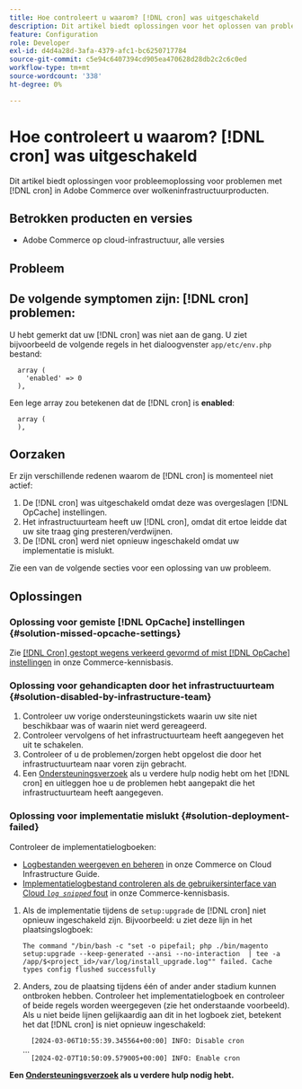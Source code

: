 ```yaml
---
title: Hoe controleert u waarom? [!DNL cron] was uitgeschakeld
description: Dit artikel biedt oplossingen voor het oplossen van problemen voor problemen met cron in Adobe Commerce op producten van de cloudinfrastructuur.
feature: Configuration
role: Developer
exl-id: d4d4a28d-3afa-4379-afc1-bc6250717784
source-git-commit: c5e94c6407394cd905ea470628d28db2c2c6c0ed
workflow-type: tm+mt
source-wordcount: '338'
ht-degree: 0%

---
```


# Hoe controleert u waarom? [!DNL cron] was uitgeschakeld

Dit artikel biedt oplossingen voor probleemoplossing voor problemen met [!DNL cron] in Adobe Commerce over wolkeninfrastructuurproducten.

## Betrokken producten en versies

* Adobe Commerce op cloud-infrastructuur, alle versies

## Probleem

## De volgende symptomen zijn: [!DNL cron] problemen:

U hebt gemerkt dat uw [!DNL cron] was niet aan de gang.
U ziet bijvoorbeeld de volgende regels in het dialoogvenster `app/etc/env.php` bestand:

```'cron' =>
  array (
    'enabled' => 0
  ),
```

Een lege array zou betekenen dat de [!DNL cron] is **enabled**:

```'cron' =>
  array (
  ),
```

## Oorzaken

Er zijn verschillende redenen waarom de [!DNL cron] is momenteel niet actief:

1. De [!DNL cron] was uitgeschakeld omdat deze was overgeslagen [!DNL OpCache] instellingen.
1. Het infrastructuurteam heeft uw [!DNL cron], omdat dit ertoe leidde dat uw site traag ging presteren/verdwijnen.
1. De [!DNL cron] werd niet opnieuw ingeschakeld omdat uw implementatie is mislukt.

Zie een van de volgende secties voor een oplossing van uw probleem.

## Oplossingen

### Oplossing voor gemiste [!DNL OpCache] instellingen {#solution-missed-opcache-settings}

Zie [[!DNL Cron] gestopt wegens verkeerd gevormd of mist [!DNL OpCache] instellingen](https://experienceleague.adobe.com/en/docs/commerce-knowledge-base/kb/troubleshooting/miscellaneous/crons-blocked-running-missing-opache-settings) in onze Commerce-kennisbasis.

### Oplossing voor gehandicapten door het infrastructuurteam {#solution-disabled-by-infrastructure-team}

1. Controleer uw vorige ondersteuningstickets waarin uw site niet beschikbaar was of waarin niet werd gereageerd.
1. Controleer vervolgens of het infrastructuurteam heeft aangegeven het uit te schakelen.
1. Controleer of u de problemen/zorgen hebt opgelost die door het infrastructuurteam naar voren zijn gebracht.
1. Een [Ondersteuningsverzoek](https://experienceleague.adobe.com/en/docs/commerce-knowledge-base/kb/help-center-guide/magento-help-center-user-guide#support-tickets) als u verdere hulp nodig hebt om het [!DNL cron] en uitleggen hoe u de problemen hebt aangepakt die het infrastructuurteam heeft aangegeven.

### Oplossing voor implementatie mislukt {#solution-deployment-failed}

Controleer de implementatielogboeken:

* [Logbestanden weergeven en beheren](https://experienceleague.adobe.com/en/docs/commerce-cloud-service/user-guide/develop/test/log-locations) in onze Commerce on Cloud Infrastructure Guide.
* [Implementatielogbestand controleren als de gebruikersinterface van Cloud *`log snipped`* fout](https://experienceleague.adobe.com/en/docs/commerce-knowledge-base/kb/troubleshooting/miscellaneous/checking-deployment-log-if-the-cloud-ui-shows-log-snipped-error) in onze Commerce-kennisbasis.

1. Als de implementatie tijdens de `setup:upgrade` de [!DNL cron] niet opnieuw ingeschakeld zijn.
Bijvoorbeeld: u ziet deze lijn in het plaatsingslogboek:

   ```The command "/bin/bash -c "set -o pipefail; php ./bin/magento setup:upgrade --keep-generated --ansi --no-interaction  | tee -a /app/$<project_id>/var/log/install_upgrade.log"" failed. Cache types config flushed successfully```

1. Anders, zou de plaatsing tijdens één of ander ander stadium kunnen ontbroken hebben. Controleer het implementatielogboek en controleer of beide regels worden weergegeven (zie het onderstaande voorbeeld). Als u niet beide lijnen gelijkaardig aan dit in het logboek ziet, betekent het dat [!DNL cron] is niet opnieuw ingeschakeld:

   ```  [2024-03-06T10:55:39.345564+00:00] INFO: Disable cron```<br>
...<br>
   ```  [2024-02-07T10:50:09.579005+00:00] INFO: Enable cron```

**Een [Ondersteuningsverzoek](https://experienceleague.adobe.com/en/docs/commerce-knowledge-base/kb/help-center-guide/magento-help-center-user-guide#support-tickets) als u verdere hulp nodig hebt.**
